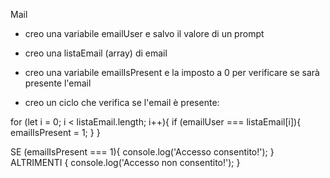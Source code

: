 Mail

<!-- Chiedi all’utente la sua email, -->

- creo una variabile emailUser e salvo il valore di un prompt

<!-- controlla che sia nella lista di chi può accedere, -->

- creo una listaEmail (array) di email
- creo una variabile emailIsPresent e la imposto a 0 per verificare se sarà presente l'email

- creo un ciclo che verifica se l'email è presente:

for (let i = 0; i < listaEmail.length; i++){
    if (emailUser === listaEmail[i]){
        emailIsPresent = 1;
    }
}


SE (emailIsPresent === 1){
    console.log('Accesso consentito!');
} ALTRIMENTI {
    console.log('Accesso non consentito!');
}

<!-- stampa un messaggio appropriato sull’esito del controllo. -->
